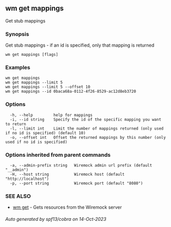 ## wm get mappings

Get stub mappings

### Synopsis

Get stub mappings - if an id is specified, only that mapping is returned

```
wm get mappings [flags]
```

### Examples

```
wm get mappings
wm get mappings --limit 5
wm get mappings --limit 5 --offset 10
wm get mappings --id 0baca68a-0112-4f26-8529-ac12d8eb3720

```

### Options

```
  -h, --help         help for mappings
  -i, --id string    Specify the id of the specific mapping you want to return
  -l, --limit int    Limit the number of mappings returned (only used if no id is specified) (default 10)
  -o, --offset int   Offset the returned mappings by this number (only used if no id is specified)
```

### Options inherited from parent commands

```
  -a, --admin-prefix string   Wiremock admin url prefix (default "__admin")
  -H, --host string           Wiremock host (default "http://localhost")
  -p, --port string           Wiremock port (default "8080")
```

### SEE ALSO

* [wm get](wm_get.md)	 - Gets resources from the Wiremock server

###### Auto generated by spf13/cobra on 14-Oct-2023
